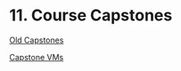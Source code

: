 # 11. Course Capstones

[Old Capstones](https://www.youtube.com/watch?v=JZN3JhoAdWo&list=PLLKT__MCUeiyxF54dBIkzEXT7h8NgqQUB&ab_channel=TheCyberMentor)

[Capstone VMs](https://drive.google.com/drive/folders/1G3869JJ7KmK-5ddr6w1GbwnNZ3agtnP1)

